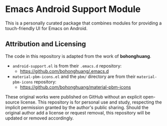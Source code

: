 # Emacs Android Support Module

This is a personally curated package that combines modules for providing a touch-friendly UI for Emacs on Android.

## Attribution and Licensing

The code in this repository is adapted from the work of **bohonghuang**.

*   `android-support.el` is from their `.emacs.d` repository:
    *   https://github.com/bohonghuang/.emacs.d
*   `material-pbm-icons.el` and the `pbm/` directory are from their `material-pbm-icons` repository:
    *   https://github.com/bohonghuang/material-pbm-icons

These original works were published on GitHub without an explicit open-source license. This repository is for personal use and study, respecting the implicit permission granted by the author's public sharing. Should the original author add a license or request removal, this repository will be updated or removed accordingly.
